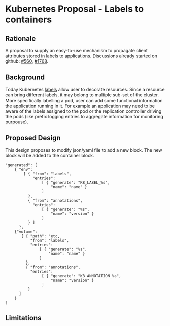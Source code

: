 # Kubernetes Proposal - Labels to containers

## Rationale

A proposal to supply an easy-to-use mechanism to propagate client attributes stored in labels to applications. Discussions already started on github: [#560](https://github.com/GoogleCloudPlatform/kubernetes/issues/560), [#1768](https://github.com/GoogleCloudPlatform/kubernetes/issues/1768).

## Background

Today Kubernetes [labels](/docs/labels.md) allow user to decorate resources. Since a resource can bring different labels, it may belong to multiple sub-set of the cluster. More specifically labelling a pod, user can add some functional information the application running in it. For example an application may need to be aware of the labels assigned to the pod or the replication controller driving the pods (like prefix logging entries to aggregate information for monitoring purpouse).

## Proposed Design

This design proposes to modify json/yaml file to add a new block. The new block will be added to the container block.

```
"generated": [
    { "env":
        [ { "from": "labels",
            "entries":
                [ { "generate": "K8_LABEL_%s",
                    "name": "name" }
                ]
          },
          { "from": "annotations",
            "entries":
                [ { "generate": "%s",
                    "name": "version" }
                ]
          } ]
      },
    {"volume":
       [ { "path": "etc,
           "from": "labels",
           "entries":
               [ { "generate": "%s",
                   "name": "name" }
               ]
         },
         { "from": "annotations",
           "entries":
                [ { "generate": "K8_ANNOTATION_%s",
                    "name": "version" }
                ]
          }
      ]
    }
]
```


## Limitations
